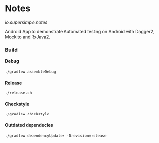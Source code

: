 # Notes
*io.supersimple.notes*  

Android App to demonstrate Automated testing on Android with Dagger2, Mockito and RxJava2.  

### Build

#### Debug
`./gradlew assembleDebug`

#### Release
`./release.sh`

#### Checkstyle  
`./gradlew checkstyle`

#### Outdated dependecies
`./gradlew dependencyUpdates -Drevision=release`
